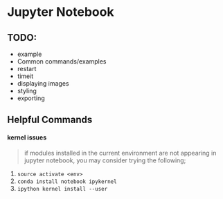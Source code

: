 # Jupyter Notebook

## TODO:
- example
- Common commands/examples
 - restart
 - timeit
 - displaying images
- styling
- exporting

## Helpful Commands

#### kernel issues
> if modules installed in the current environment are not appearing in jupyter notebook, you may consider trying the following;
1. `source activate <env>`
2. `conda install notebook ipykernel`
3. `ipython kernel install --user`